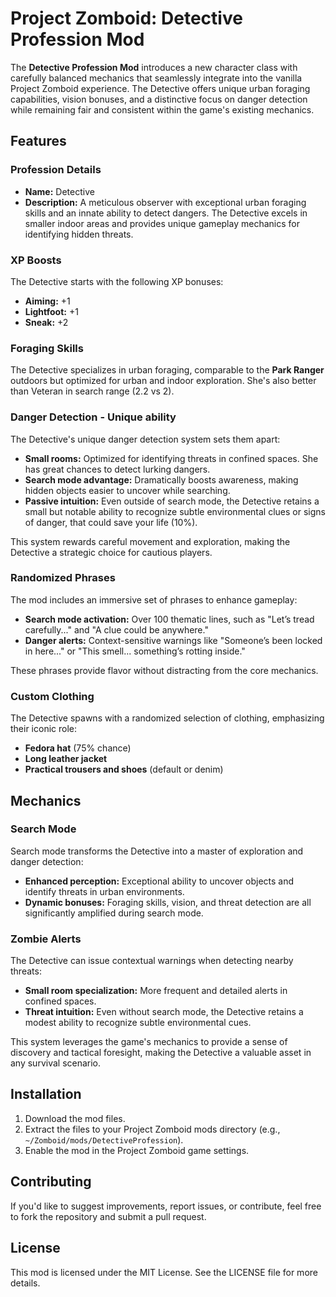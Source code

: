 # Project Zomboid: Detective Profession Mod

The **Detective Profession Mod** introduces a new character class with carefully balanced mechanics that seamlessly integrate into the vanilla Project Zomboid experience. The Detective offers unique urban foraging capabilities, vision bonuses, and a distinctive focus on danger detection while remaining fair and consistent within the game's existing mechanics.

## Features

### Profession Details
- **Name:** Detective
- **Description:** A meticulous observer with exceptional urban foraging skills and an innate ability to detect dangers. The Detective excels in smaller indoor areas and provides unique gameplay mechanics for identifying hidden threats.

### XP Boosts
The Detective starts with the following XP bonuses:
- **Aiming:** +1  
- **Lightfoot:** +1  
- **Sneak:** +2  

### Foraging Skills
The Detective specializes in urban foraging, comparable to the **Park Ranger** outdoors but optimized for urban and indoor exploration. She's also better than Veteran in search range (2.2 vs 2).

### Danger Detection - Unique ability
The Detective's unique danger detection system sets them apart:
- **Small rooms:** Optimized for identifying threats in confined spaces. She has great chances to detect lurking dangers.
- **Search mode advantage:** Dramatically boosts awareness, making hidden objects easier to uncover while searching.
- **Passive intuition:** Even outside of search mode, the Detective retains a small but notable ability to recognize subtle environmental clues or signs of danger, that could save your life (10%).

This system rewards careful movement and exploration, making the Detective a strategic choice for cautious players.

### Randomized Phrases
The mod includes an immersive set of phrases to enhance gameplay:
- **Search mode activation:** Over 100 thematic lines, such as "Let’s tread carefully..." and "A clue could be anywhere."
- **Danger alerts:** Context-sensitive warnings like "Someone’s been locked in here..." or "This smell... something’s rotting inside."

These phrases provide flavor without distracting from the core mechanics.

### Custom Clothing
The Detective spawns with a randomized selection of clothing, emphasizing their iconic role:
- **Fedora hat** (75% chance)
- **Long leather jacket**
- **Practical trousers and shoes** (default or denim)

## Mechanics

### Search Mode
Search mode transforms the Detective into a master of exploration and danger detection:
- **Enhanced perception:** Exceptional ability to uncover objects and identify threats in urban environments.
- **Dynamic bonuses:** Foraging skills, vision, and threat detection are all significantly amplified during search mode.

### Zombie Alerts
The Detective can issue contextual warnings when detecting nearby threats:
- **Small room specialization:** More frequent and detailed alerts in confined spaces.
- **Threat intuition:** Even without search mode, the Detective retains a modest ability to recognize subtle environmental cues.

This system leverages the game's mechanics to provide a sense of discovery and tactical foresight, making the Detective a valuable asset in any survival scenario.

## Installation
1. Download the mod files.
2. Extract the files to your Project Zomboid mods directory (e.g., `~/Zomboid/mods/DetectiveProfession`).
3. Enable the mod in the Project Zomboid game settings.

## Contributing
If you'd like to suggest improvements, report issues, or contribute, feel free to fork the repository and submit a pull request.

## License
This mod is licensed under the MIT License. See the LICENSE file for more details.

